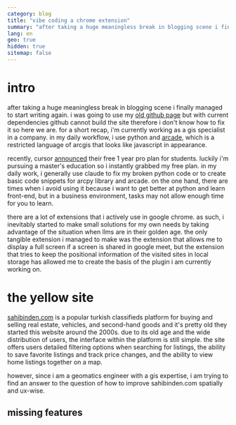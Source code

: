 ```yaml
---
category: blog
title: "vibe coding a chrome extension"
summary: "after taking a huge meaningless break in blogging scene i finally managed to start writing again."
lang: en
geo: true
hidden: true
sitemap: false
---
```


# intro
after taking a huge meaningless break in blogging scene i finally managed to start writing again. i was going to use my [old github page](tab:https://mertturunc.github.io/) but with current dependencies github cannot build the site therefore i don't know how to fix it so here we are. for a short recap, i'm currently working as a gis specialist in a company. in my daily workflow, i use python and [arcade](tab:https://developers.arcgis.com/arcade/), which is a restricted language of arcgis that looks like javascript in appearance.

recently, cursor [announced](tab:https://www.cursor.com/students) their free 1 year pro plan for students. luckily i'm pursuing a master's education so i instantly grabbed my free plan. in my daily work, i generally use claude to fix my broken python code or to create basic code snippets for arcpy library and arcade. on the one hand, there are times when i avoid using it because i want to get better at python and learn front-end, but in a business environment, tasks may not allow enough time for you to learn.

there are a lot of extensions that i actively use in google chrome. as such, i inevitably started to make small solutions for my own needs by taking advantage of the situation when llms are in their golden age. the only tangible extension i managed to make was the extension that allows me to display a full screen if a screen is shared in google meet, but the extension that tries to keep the positional information of the visited sites in local storage has allowed me to create the basis of the plugin i am currently working on.
# the yellow site
[sahibinden.com](tab:https://www.sahibinden.com/) is a popular turkish classifieds platform for buying and selling real estate, vehicles, and second-hand goods and it's pretty old they started this website around the 2000s. due to its old age and the wide distribution of users, the interface within the platform is still simple. the site offers users detailed filtering options when searching for listings, the ability to save favorite listings and track price changes, and the ability to view home listings together on a map.

however, since i am a geomatics engineer with a gis expertise, i am trying to find an answer to the question of how to improve sahibinden.com spatially and ux-wise.

## missing features
